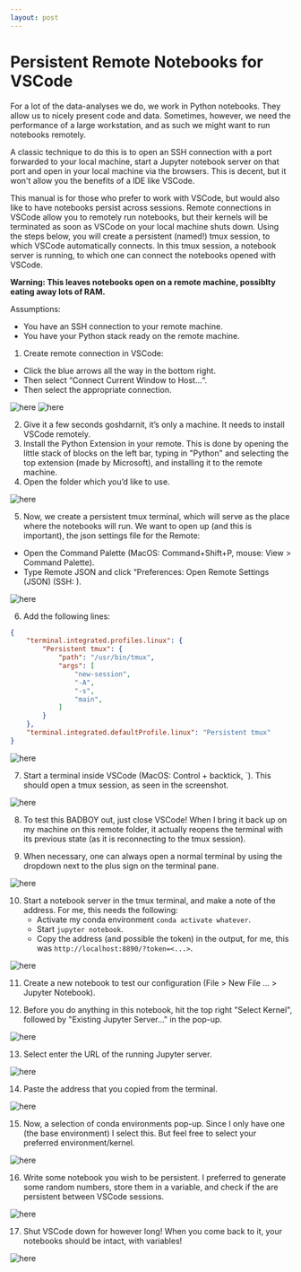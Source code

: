 ```yaml
---
layout: post
---
```

# Persistent Remote Notebooks for VSCode

For a lot of the data-analyses we do, we work in Python notebooks. They allow us to nicely present code and data. Sometimes, however, we need the performance of a large workstation, and as such we might want to run notebooks remotely. 

A classic technique to do this is to open an SSH connection with a port forwarded to your local machine, start a Jupyter notebook server on that port and open in your local machine via the browsers. This is decent, but it won't allow you the benefits of a IDE like VSCode. 

This manual is for those who prefer to work with VSCode, but would also like to have notebooks persist across sessions. Remote connections in VSCode allow you to remotely run notebooks, but their kernels will be terminated as soon as VSCode on your local machine shuts down. Using the steps below, you will create a persistent (named!) tmux session, to which VSCode automatically connects. In this tmux session, a notebook server is running, to which one can connect the notebooks opened with VSCode.

**Warning: This leaves notebooks open on a remote machine, possiblty eating away lots of RAM.**


Assumptions:
- You have an SSH connection to your remote machine.
- You have your Python stack ready on the remote machine.



1. Create remote connection in VSCode:
- Click the blue arrows all the way in the bottom right.
- Then select “Connect Current Window to Host…“.
- Then select the appropriate connection.

![here](/assets/ss1.png)
![here](/assets/ss2.png)

2. Give it a few seconds goshdarnit, it’s only a machine. It needs to install VSCode remotely.
3. Install the Python Extension in your remote. This is done by opening the little stack of blocks on the left bar, typing in "Python" and selecting the top extension (made by Microsoft), and installing it to the remote machine.
4. Open the folder which you’d like to use.

![here](/assets/ss3.png)

5. Now, we create a persistent tmux terminal, which will serve as the place where the notebooks will run. We want to open up (and this is important), the json settings file for the Remote:
- Open the Command Palette (MacOS: Command+Shift+P, mouse: View > Command Palette).
- Type Remote JSON and click “Preferences: Open Remote Settings (JSON) (SSH: <wherever>).

![here](/assets/ss4.png)

6. Add the following lines:
```json
{
    "terminal.integrated.profiles.linux": {
        "Persistent tmux": {
            "path": "/usr/bin/tmux",
            "args": [
                "new-session",
                "-A",
                "-s",
                "main",
            ]
        }
    },
    "terminal.integrated.defaultProfile.linux": "Persistent tmux"
}
```

![here](/assets/ss5.png)

7. Start a terminal inside VSCode (MacOS: Control + backtick, `). This should open a tmux session, as seen in the screenshot.

![here](/assets/ss6.png)

8. To test this BADBOY out, just close VSCode! When I bring it back up on my machine on this remote folder, it actually reopens the terminal with its previous state (as it is reconnecting to the tmux session).

9. When necessary, one can always open a normal terminal by using the dropdown next to the plus sign on the terminal pane.

![here](/assets/ss7.png)

10. Start a notebook server in the tmux terminal, and make a note of the address. For me, this needs the following:
    - Activate my conda environment `conda activate whatever`.
    - Start `jupyter notebook`.
    - Copy the address (and possible the token) in the output, for me, this was `http://localhost:8890/?token=<...>`. 

![here](/assets/ss8.png)

11. Create a new notebook to test our configuration (File > New File ... > Jupyter Notebook). 

12. Before you do anything in this notebook, hit the top right "Select Kernel", followed by "Existing Jupyter Server..." in the pop-up.

![here](/assets/ss9.png)

13. Select enter the URL of the running Jupyter server.

![here](/assets/ss10.png)

14. Paste the address that you copied from the terminal.

![here](/assets/ss11.png)

15. Now, a selection of conda environments pop-up. Since I only have one (the base environment) I select this. But feel free to select your preferred environment/kernel.

![here](/assets/ss12.png)

16. Write some notebook you wish to be persistent. I preferred to generate some random numbers, store them in a variable, and check if the are persistent between VSCode sessions.

![here](/assets/ss13.png)

17. Shut VSCode down for however long! When you come back to it, your notebooks should be intact, with variables!

![here](/assets/ss14.png)

